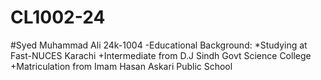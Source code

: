 # CL1002-24
#Syed Muhammad Ali 24k-1004
-Educational Background:
*Studying at Fast-NUCES Karachi
+Intermediate from D.J Sindh Govt Science College 
+Matriculation from Imam Hasan Askari Public School 
